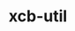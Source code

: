 ---
title: "xcb-util"
layout: cache
category: package
meta: {"versions": ["0.4.0"], "compilers": ["gcc@8.3.1", "gcc@7.5.0", "gcc@9.3.0", "gcc@7.3.1"]}
spec_files: 
 - "xcb-util@0.4.0%gcc@9.3.0 arch=linux-ubuntu20.04-x86_64 ^libbsd@0.10.0%gcc@9.3.0 arch=linux-ubuntu20.04-x86_64 ^libpthread-stubs@0.4%gcc@9.3.0 arch=linux-ubuntu20.04-x86_64 ^libxau@1.0.8%gcc@9.3.0 arch=linux-ubuntu20.04-x86_64 ^libxcb@1.14%gcc@9.3.0 arch=linux-ubuntu20.04-x86_64 ^libxdmcp@1.1.2%gcc@9.3.0 arch=linux-ubuntu20.04-x86_64 ^xcb-proto@1.14.1%gcc@9.3.0 arch=linux-ubuntu20.04-x86_64 ^xproto@7.0.31%gcc@9.3.0 arch=linux-ubuntu20.04-x86_64": spec-0.json
 - "xcb-util@0.4.0%gcc@7.5.0 arch=linux-ubuntu18.04-ppc64le ^libbsd@0.10.0%gcc@7.5.0 arch=linux-ubuntu18.04-ppc64le ^libpthread-stubs@0.4%gcc@7.5.0 arch=linux-ubuntu18.04-ppc64le ^libxau@1.0.8%gcc@7.5.0 arch=linux-ubuntu18.04-ppc64le ^libxcb@1.14%gcc@7.5.0 arch=linux-ubuntu18.04-ppc64le ^libxdmcp@1.1.2%gcc@7.5.0 arch=linux-ubuntu18.04-ppc64le ^xcb-proto@1.14.1%gcc@7.5.0 arch=linux-ubuntu18.04-ppc64le ^xproto@7.0.31%gcc@7.5.0 arch=linux-ubuntu18.04-ppc64le": spec-1.json
 - "xcb-util@0.4.0%gcc@8.3.1 arch=linux-rhel8-ppc64le ^libbsd@0.10.0%gcc@8.3.1 arch=linux-rhel8-ppc64le ^libpthread-stubs@0.4%gcc@8.3.1 arch=linux-rhel8-ppc64le ^libxau@1.0.8%gcc@8.3.1 arch=linux-rhel8-ppc64le ^libxcb@1.14%gcc@8.3.1 arch=linux-rhel8-ppc64le ^libxdmcp@1.1.2%gcc@8.3.1 arch=linux-rhel8-ppc64le ^xcb-proto@1.14.1%gcc@8.3.1 arch=linux-rhel8-ppc64le ^xproto@7.0.31%gcc@8.3.1 arch=linux-rhel8-ppc64le": spec-2.json
 - "xcb-util@0.4.0%gcc@7.5.0 arch=linux-ubuntu18.04-x86_64 ^libbsd@0.10.0%gcc@7.5.0 arch=linux-ubuntu18.04-x86_64 ^libpthread-stubs@0.4%gcc@7.5.0 arch=linux-ubuntu18.04-x86_64 ^libxau@1.0.8%gcc@7.5.0 arch=linux-ubuntu18.04-x86_64 ^libxcb@1.14%gcc@7.5.0 arch=linux-ubuntu18.04-x86_64 ^libxdmcp@1.1.2%gcc@7.5.0 arch=linux-ubuntu18.04-x86_64 ^xcb-proto@1.14.1%gcc@7.5.0 arch=linux-ubuntu18.04-x86_64 ^xproto@7.0.31%gcc@7.5.0 arch=linux-ubuntu18.04-x86_64": spec-3.json
 - "xcb-util@0.4.0%gcc@9.3.0 arch=linux-ubuntu20.04-ppc64le ^libbsd@0.10.0%gcc@9.3.0 arch=linux-ubuntu20.04-ppc64le ^libpthread-stubs@0.4%gcc@9.3.0 arch=linux-ubuntu20.04-ppc64le ^libxau@1.0.8%gcc@9.3.0 arch=linux-ubuntu20.04-ppc64le ^libxcb@1.14%gcc@9.3.0 arch=linux-ubuntu20.04-ppc64le ^libxdmcp@1.1.2%gcc@9.3.0 arch=linux-ubuntu20.04-ppc64le ^xcb-proto@1.14.1%gcc@9.3.0 arch=linux-ubuntu20.04-ppc64le ^xproto@7.0.31%gcc@9.3.0 arch=linux-ubuntu20.04-ppc64le": spec-4.json
 - "xcb-util@0.4.0%gcc@9.3.0 arch=linux-rhel7-x86_64 ^libbsd@0.10.0%gcc@9.3.0 arch=linux-rhel7-x86_64 ^libpthread-stubs@0.4%gcc@9.3.0 arch=linux-rhel7-x86_64 ^libxau@1.0.8%gcc@9.3.0 arch=linux-rhel7-x86_64 ^libxcb@1.14%gcc@9.3.0 arch=linux-rhel7-x86_64 ^libxdmcp@1.1.2%gcc@9.3.0 arch=linux-rhel7-x86_64 ^xcb-proto@1.14.1%gcc@9.3.0 arch=linux-rhel7-x86_64 ^xproto@7.0.31%gcc@9.3.0 arch=linux-rhel7-x86_64": spec-5.json
 - "xcb-util@0.4.0%gcc@8.3.1 arch=linux-rhel8-x86_64 ^libbsd@0.10.0%gcc@8.3.1 arch=linux-rhel8-x86_64 ^libpthread-stubs@0.4%gcc@8.3.1 arch=linux-rhel8-x86_64 ^libxau@1.0.8%gcc@8.3.1 arch=linux-rhel8-x86_64 ^libxcb@1.14%gcc@8.3.1 arch=linux-rhel8-x86_64 ^libxdmcp@1.1.2%gcc@8.3.1 arch=linux-rhel8-x86_64 ^xcb-proto@1.14.1%gcc@8.3.1 arch=linux-rhel8-x86_64 ^xproto@7.0.31%gcc@8.3.1 arch=linux-rhel8-x86_64": spec-6.json
 - "xcb-util@0.4.0%gcc@9.3.0 arch=linux-rhel7-ppc64le ^libbsd@0.10.0%gcc@9.3.0 arch=linux-rhel7-ppc64le ^libpthread-stubs@0.4%gcc@9.3.0 arch=linux-rhel7-ppc64le ^libxau@1.0.8%gcc@9.3.0 arch=linux-rhel7-ppc64le ^libxcb@1.14%gcc@9.3.0 arch=linux-rhel7-ppc64le ^libxdmcp@1.1.2%gcc@9.3.0 arch=linux-rhel7-ppc64le ^xcb-proto@1.14.1%gcc@9.3.0 arch=linux-rhel7-ppc64le ^xproto@7.0.31%gcc@9.3.0 arch=linux-rhel7-ppc64le": spec-7.json
 - "xcb-util@0.4.0%gcc@7.3.1 arch=linux-amzn2-x86_64 ^libbsd@0.10.0%gcc@7.3.1 arch=linux-amzn2-x86_64 ^libpthread-stubs@0.4%gcc@7.3.1 arch=linux-amzn2-x86_64 ^libxau@1.0.8%gcc@7.3.1 arch=linux-amzn2-x86_64 ^libxcb@1.14%gcc@7.3.1 arch=linux-amzn2-x86_64 ^libxdmcp@1.1.2%gcc@7.3.1 arch=linux-amzn2-x86_64 ^xcb-proto@1.14.1%gcc@7.3.1 arch=linux-amzn2-x86_64 ^xproto@7.0.31%gcc@7.3.1 arch=linux-amzn2-x86_64": spec-8.json

---